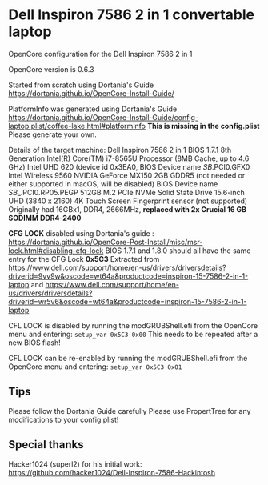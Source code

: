 # Dell Inspiron 7586 2 in 1 convertable laptop
OpenCore configuration for the Dell Inspiron 7586 2 in 1

OpenCore version is 0.6.3

Started from scratch using Dortania's Guide https://dortania.github.io/OpenCore-Install-Guide/

PlatformInfo was generated using Dortania's Guide https://dortania.github.io/OpenCore-Install-Guide/config-laptop.plist/coffee-lake.html#platforminfo
**This is missing in the config.plist** Please generate your own.

Details of the target machine:
Dell Inspiron 7586 2 in 1
BIOS 1.7.1
8th Generation Intel(R) Core(TM) i7-8565U Processor (8MB Cache, up to 4.6 GHz)
Intel UHD 620 (device id 0x3EA0, BIOS Device name _SB_.PCI0.GFX0
Intel Wireless 9560
NVIDIA GeForce MX150 2GB GDDR5 (not needed or either supported in macOS, will be disabled) BIOS Device name _SB__.PCI0.RP05.PEGP
512GB M.2 PCIe NVMe Solid State Drive
15.6-inch UHD (3840 x 2160) 4K Touch Screen
Fingerprint sensor (not supported)
Originally had 16GBx1, DDR4, 2666MHz, **replaced with 2x Crucial 16 GB SODIMM DDR4-2400**

**CFG LOCK** disabled using Dortania's guide : https://dortania.github.io/OpenCore-Post-Install/misc/msr-lock.html#disabling-cfg-lock
BIOS 1.7.1 and 1.8.0 should all have the same entry for the CFG Lock **0x5C3**
Extracted from 
https://www.dell.com/support/home/en-us/drivers/driversdetails?driverid=9vv9w&oscode=wt64a&productcode=inspiron-15-7586-2-in-1-laptop
and 
https://www.dell.com/support/home/en-us/drivers/driversdetails?driverid=wr5v6&oscode=wt64a&productcode=inspiron-15-7586-2-in-1-laptop

CFL LOCK is disabled by running the modGRUBShell.efi from the OpenCore menu and entering:
```setup_var 0x5C3 0x00```
This needs to be repeated after a new BIOS flash!

CFL LOCK can be re-enabled by running the modGRUBShell.efi from the OpenCore menu and entering:
```setup_var 0x5C3 0x01```

## Tips
Please follow the Dortania Guide carefully
Please use PropertTree for any modifications to your config.plist!

## Special thanks
Hacker1024 (superl2) for his initial work:
https://github.com/hacker1024/Dell-Inspiron-7586-Hackintosh
